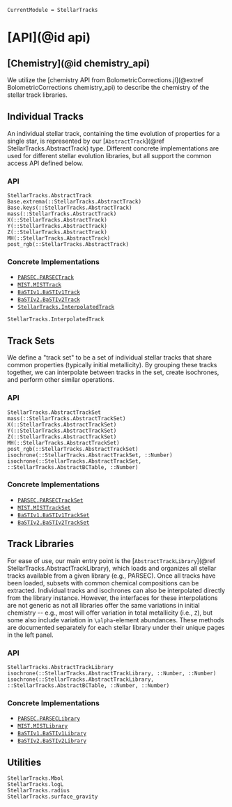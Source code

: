 ```@meta
CurrentModule = StellarTracks
```

# [API](@id api)

## [Chemistry](@id chemistry_api)
We utilize the [chemistry API from BolometricCorrections.jl](@extref BolometricCorrections chemistry_api) to describe the chemistry of the stellar track libraries.

## Individual Tracks
An individual stellar track, containing the time evolution of properties for a single star, is represented by our [`AbstractTrack`](@ref StellarTracks.AbstractTrack) type. Different concrete implementations are used for different stellar evolution libraries, but all support the common access API defined below.

### API
```@docs
StellarTracks.AbstractTrack
Base.extrema(::StellarTracks.AbstractTrack)
Base.keys(::StellarTracks.AbstractTrack)
mass(::StellarTracks.AbstractTrack)
X(::StellarTracks.AbstractTrack)
Y(::StellarTracks.AbstractTrack)
Z(::StellarTracks.AbstractTrack)
MH(::StellarTracks.AbstractTrack)
post_rgb(::StellarTracks.AbstractTrack)
```

### Concrete Implementations
 - [`PARSEC.PARSECTrack`](@ref)
 - [`MIST.MISTTrack`](@ref)
 - [`BaSTIv1.BaSTIv1Track`](@ref)
 - [`BaSTIv2.BaSTIv2Track`](@ref)
 - [`StellarTracks.InterpolatedTrack`](@ref)

```@docs
StellarTracks.InterpolatedTrack
```

## Track Sets
We define a "track set" to be a set of individual stellar tracks that share common properties (typically initial metallicity). By grouping these tracks together, we can interpolate between tracks in the set, create isochrones, and perform other similar operations.

### API
```@docs
StellarTracks.AbstractTrackSet
mass(::StellarTracks.AbstractTrackSet)
X(::StellarTracks.AbstractTrackSet)
Y(::StellarTracks.AbstractTrackSet)
Z(::StellarTracks.AbstractTrackSet)
MH(::StellarTracks.AbstractTrackSet)
post_rgb(::StellarTracks.AbstractTrackSet)
isochrone(::StellarTracks.AbstractTrackSet, ::Number)
isochrone(::StellarTracks.AbstractTrackSet, ::StellarTracks.AbstractBCTable, ::Number)
```

### Concrete Implementations
 - [`PARSEC.PARSECTrackSet`](@ref)
 - [`MIST.MISTTrackSet`](@ref)
 - [`BaSTIv1.BaSTIv1TrackSet`](@ref)
 - [`BaSTIv2.BaSTIv2TrackSet`](@ref)

## Track Libraries
For ease of use, our main entry point is the [`AbstractTrackLibrary`](@ref StellarTracks.AbstractTrackLibrary), which loads and organizes all stellar tracks available from a given library (e.g., PARSEC). Once all tracks have been loaded, subsets with common chemical compositions can be extracted. Individual tracks and isochrones can also be interpolated directly from the library instance. However, the interfaces for these interpolations are not generic as not all libraries offer the same variations in initial chemistry -- e.g., most will offer variation in total metallicity (i.e., ``Z``), but some also include variation in ``\alpha``-element abundances. These methods are documented separately for each stellar library under their unique pages in the left panel.

### API
```@docs
StellarTracks.AbstractTrackLibrary
isochrone(::StellarTracks.AbstractTrackLibrary, ::Number, ::Number)
isochrone(::StellarTracks.AbstractTrackLibrary, ::StellarTracks.AbstractBCTable, ::Number, ::Number)
```

### Concrete Implementations
 - [`PARSEC.PARSECLibrary`](@ref)
 - [`MIST.MISTLibrary`](@ref)
 - [`BaSTIv1.BaSTIv1Library`](@ref)
 - [`BaSTIv2.BaSTIv2Library`](@ref)

## Utilities
```@docs
StellarTracks.Mbol
StellarTracks.logL
StellarTracks.radius
StellarTracks.surface_gravity
```